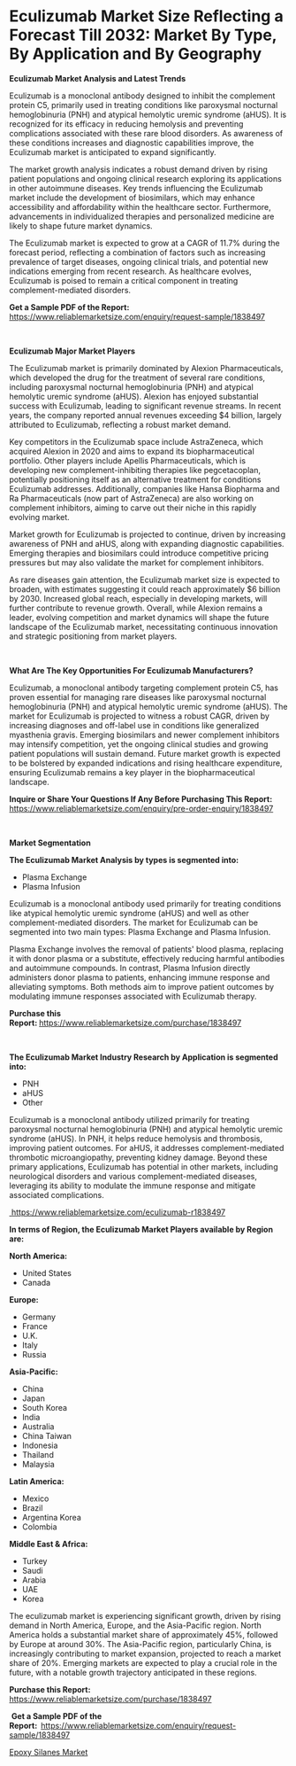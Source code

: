 <p><h1>Eculizumab Market Size Reflecting a Forecast Till 2032: Market By Type, By Application and By Geography</h1></p><p><strong>Eculizumab Market Analysis and Latest Trends</strong></p>
<p><p>Eculizumab is a monoclonal antibody designed to inhibit the complement protein C5, primarily used in treating conditions like paroxysmal nocturnal hemoglobinuria (PNH) and atypical hemolytic uremic syndrome (aHUS). It is recognized for its efficacy in reducing hemolysis and preventing complications associated with these rare blood disorders. As awareness of these conditions increases and diagnostic capabilities improve, the Eculizumab market is anticipated to expand significantly.</p><p>The market growth analysis indicates a robust demand driven by rising patient populations and ongoing clinical research exploring its applications in other autoimmune diseases. Key trends influencing the Eculizumab market include the development of biosimilars, which may enhance accessibility and affordability within the healthcare sector. Furthermore, advancements in individualized therapies and personalized medicine are likely to shape future market dynamics.</p><p>The Eculizumab market is expected to grow at a CAGR of 11.7% during the forecast period, reflecting a combination of factors such as increasing prevalence of target diseases, ongoing clinical trials, and potential new indications emerging from recent research. As healthcare evolves, Eculizumab is poised to remain a critical component in treating complement-mediated disorders.</p></p>
<p><strong>Get a Sample PDF of the Report:&nbsp;</strong> <a href="https://www.reliablemarketsize.com/enquiry/request-sample/1838497?utm_campaign=2445&utm_medium=2&utm_source=Github&utm_content=ia&utm_term=02042025&utm_id=eculizumab">https://www.reliablemarketsize.com/enquiry/request-sample/1838497</a></p>
<p>&nbsp;</p>
<p><strong>Eculizumab Major Market Players</strong></p>
<p><p>The Eculizumab market is primarily dominated by Alexion Pharmaceuticals, which developed the drug for the treatment of several rare conditions, including paroxysmal nocturnal hemoglobinuria (PNH) and atypical hemolytic uremic syndrome (aHUS). Alexion has enjoyed substantial success with Eculizumab, leading to significant revenue streams. In recent years, the company reported annual revenues exceeding $4 billion, largely attributed to Eculizumab, reflecting a robust market demand.</p><p>Key competitors in the Eculizumab space include AstraZeneca, which acquired Alexion in 2020 and aims to expand its biopharmaceutical portfolio. Other players include Apellis Pharmaceuticals, which is developing new complement-inhibiting therapies like pegcetacoplan, potentially positioning itself as an alternative treatment for conditions Eculizumab addresses. Additionally, companies like Hansa Biopharma and Ra Pharmaceuticals (now part of AstraZeneca) are also working on complement inhibitors, aiming to carve out their niche in this rapidly evolving market.</p><p>Market growth for Eculizumab is projected to continue, driven by increasing awareness of PNH and aHUS, along with expanding diagnostic capabilities. Emerging therapies and biosimilars could introduce competitive pricing pressures but may also validate the market for complement inhibitors.</p><p>As rare diseases gain attention, the Eculizumab market size is expected to broaden, with estimates suggesting it could reach approximately $6 billion by 2030. Increased global reach, especially in developing markets, will further contribute to revenue growth. Overall, while Alexion remains a leader, evolving competition and market dynamics will shape the future landscape of the Eculizumab market, necessitating continuous innovation and strategic positioning from market players.</p></p>
<p>&nbsp;</p>
<p><strong>What Are The Key Opportunities For Eculizumab Manufacturers?</strong></p>
<p><p>Eculizumab, a monoclonal antibody targeting complement protein C5, has proven essential for managing rare diseases like paroxysmal nocturnal hemoglobinuria (PNH) and atypical hemolytic uremic syndrome (aHUS). The market for Eculizumab is projected to witness a robust CAGR, driven by increasing diagnoses and off-label use in conditions like generalized myasthenia gravis. Emerging biosimilars and newer complement inhibitors may intensify competition, yet the ongoing clinical studies and growing patient populations will sustain demand. Future market growth is expected to be bolstered by expanded indications and rising healthcare expenditure, ensuring Eculizumab remains a key player in the biopharmaceutical landscape.</p></p>
<p><strong>Inquire or Share Your Questions If Any Before Purchasing This Report:</strong> <a href="https://www.reliablemarketsize.com/enquiry/pre-order-enquiry/1838497?utm_campaign=2445&utm_medium=2&utm_source=Github&utm_content=ia&utm_term=02042025&utm_id=eculizumab">https://www.reliablemarketsize.com/enquiry/pre-order-enquiry/1838497</a></p>
<p>&nbsp;</p>
<p><strong>Market Segmentation</strong></p>
<p><strong>The Eculizumab Market Analysis by types is segmented into:</strong></p>
<p><ul><li>Plasma Exchange</li><li>Plasma Infusion</li></ul></p>
<p><p>Eculizumab is a monoclonal antibody used primarily for treating conditions like atypical hemolytic uremic syndrome (aHUS) and well as other complement-mediated disorders. The market for Eculizumab can be segmented into two main types: Plasma Exchange and Plasma Infusion. </p><p>Plasma Exchange involves the removal of patients' blood plasma, replacing it with donor plasma or a substitute, effectively reducing harmful antibodies and autoimmune compounds. In contrast, Plasma Infusion directly administers donor plasma to patients, enhancing immune response and alleviating symptoms. Both methods aim to improve patient outcomes by modulating immune responses associated with Eculizumab therapy.</p></p>
<p><strong>Purchase this Report:&nbsp;</strong><a href="https://www.reliablemarketsize.com/purchase/1838497?utm_campaign=2445&utm_medium=2&utm_source=Github&utm_content=ia&utm_term=02042025&utm_id=eculizumab">https://www.reliablemarketsize.com/purchase/1838497</a></p>
<p>&nbsp;</p>
<p><strong>The Eculizumab Market Industry Research by Application is segmented into:</strong></p>
<p><ul><li>PNH</li><li>aHUS</li><li>Other</li></ul></p>
<p><p>Eculizumab is a monoclonal antibody utilized primarily for treating paroxysmal nocturnal hemoglobinuria (PNH) and atypical hemolytic uremic syndrome (aHUS). In PNH, it helps reduce hemolysis and thrombosis, improving patient outcomes. For aHUS, it addresses complement-mediated thrombotic microangiopathy, preventing kidney damage. Beyond these primary applications, Eculizumab has potential in other markets, including neurological disorders and various complement-mediated diseases, leveraging its ability to modulate the immune response and mitigate associated complications.</p></p>
<p><a href="https://www.reliablemarketsize.com/eculizumab-r1838497?utm_campaign=2445&utm_medium=2&utm_source=Github&utm_content=ia&utm_term=02042025&utm_id=eculizumab">&nbsp;https://www.reliablemarketsize.com/eculizumab-r1838497</a></p>
<p><strong>In terms of Region, the Eculizumab Market Players available by Region are:</strong></p>
<p>
    <p> <strong> North America: </strong>
        <ul>
            <li>United States</li>
            <li>Canada</li>
        </ul>
        </p> 
    <p> <strong> Europe: </strong>
        <ul>
            <li>Germany</li>
            <li>France</li>
            <li>U.K.</li>
            <li>Italy</li>
            <li>Russia</li>
        </ul>
        </p> 
    <p> <strong> Asia-Pacific: </strong>
        <ul>
            <li>China</li>
            <li>Japan</li>
            <li>South Korea</li>
            <li>India</li>
            <li>Australia</li>
            <li>China Taiwan</li>
            <li>Indonesia</li>
            <li>Thailand</li>
            <li>Malaysia</li>
        </ul>
        </p> 
    <p> <strong> Latin America: </strong>
        <ul>
            <li>Mexico</li>
            <li>Brazil</li>
            <li>Argentina Korea</li>
            <li>Colombia</li>
        </ul>
        </p> 
    <p> <strong> Middle East & Africa: </strong>
        <ul>
            <li>Turkey</li>
            <li>Saudi</li>
            <li>Arabia</li>
            <li>UAE</li>
            <li>Korea</li>
        </ul>
    </p>
    </p>
<p><p>The eculizumab market is experiencing significant growth, driven by rising demand in North America, Europe, and the Asia-Pacific region. North America holds a substantial market share of approximately 45%, followed by Europe at around 30%. The Asia-Pacific region, particularly China, is increasingly contributing to market expansion, projected to reach a market share of 20%. Emerging markets are expected to play a crucial role in the future, with a notable growth trajectory anticipated in these regions.</p></p>
<p><strong>Purchase this Report: </strong><a href="https://www.reliablemarketsize.com/purchase/1838497?utm_campaign=2445&utm_medium=2&utm_source=Github&utm_content=ia&utm_term=02042025&utm_id=eculizumab">https://www.reliablemarketsize.com/purchase/1838497</a></p>
<p>&nbsp;<strong>Get a Sample PDF of the Report:&nbsp;&nbsp;</strong><a href="https://www.reliablemarketsize.com/enquiry/request-sample/1838497?utm_campaign=2445&utm_medium=2&utm_source=Github&utm_content=ia&utm_term=02042025&utm_id=eculizumab">https://www.reliablemarketsize.com/enquiry/request-sample/1838497</a></p>
<p><strong></strong></p>
<p><p><a href="https://github.com/leopardmicheal7019/Market-Research-Report-List-1/blob/main/epoxy-silanes-market.md?utm_campaign=2445&utm_medium=2&utm_source=Github&utm_content=ia&utm_term=02042025&utm_id=eculizumab">Epoxy Silanes Market</a></p></p>